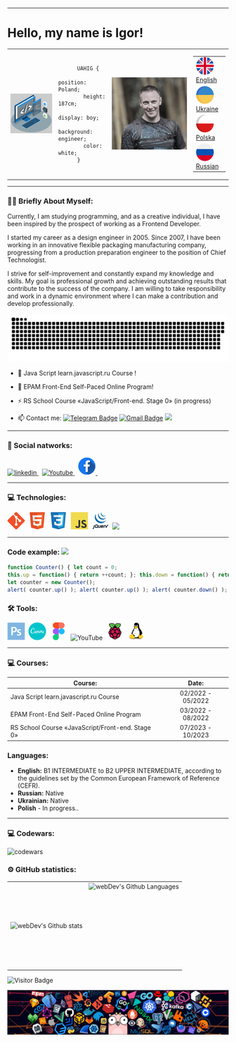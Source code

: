 
---

# Hello, my name is Igor! 

<table align="center">
  <tr>
    <td><img src="assets/icons/techstack.gif" width="100%" alt="techstack"></td>
    <td>
      <pre><code>
      UAHIG { 
        position: Poland; 
        height: 187cm; 
        display: boy; 
        background: engineer; 
        color: white;
      }
      </code></pre>
    </td>
    <td><img src="assets/icons/ScrUserPhoto.png" width="100%" alt="ProfilePhoto"/></td>
    <td>
      <table>
        <tr>
          <td><a href="README.md"><img src="assets/icons/united-kingdom.png" height="40"> English</a></td>
        </tr>
        <tr>
          <td><a href="README_ua.md"><img src="assets/icons/ukraine.png" height="40">Ukraine</a></td>
        </tr>
        <tr>
          <td><a href="README_pl.md"><img src="assets/icons/republic-of-poland.png" height="40"> Polska</a></td>
        </tr>
         <tr>
          <td><a href="README_ru.md"><img src="assets/icons/russia.png" height="40">Russian</a></td>
        </tr>
      </table>
    </td>
  </tr>
</table>

---

### :man_technologist: Briefly About Myself: 

Currently, I am studying programming, and as a creative individual, I have been inspired by the prospect of working as a Frontend Developer.

 I started my career as a design engineer in 2005. Since 2007, I have been working in an innovative flexible packaging manufacturing company, progressing from a production preparation engineer to the position of Chief Technologist.

I strive for self-improvement and constantly expand my knowledge and skills. My goal is professional growth and achieving outstanding results that contribute to the success of the company. I am willing to take responsibility and work in a dynamic environment where I can make a contribution and develop professionally.

<p align="center">
 <img width="600" src="assets/github-snake.svg" alt="snake"/>
</p>

- :telescope: Java Script learn.javascript.ru Course !

- :seedling: EPAM Front-End Self-Paced Online Program!

- :zap: RS School Course «JavaScript/Front-end. Stage 0» (in progress)

- :mailbox: Contact me: [![Telegram Badge](https://img.shields.io/badge/-IgorGolosnyy-blue?style=flat&logo=Telegram&logoColor=white)](https://t.me/bor_kit) [![Gmail Badge](https://img.shields.io/badge/-Gmail-red?style=flat&logo=Gmail&logoColor=white)](mailto:golosnyyigor@gmail.com) <img src="https://media.giphy.com/media/WUlplcMpOCEmTGBtBW/giphy.gif" width="50px">

---

### 🤝 Social natworks:

  <div id="badges">
    <a href="https://www.linkedin.com/in/uahig" target="_blank">
      <img src="https://cdn-icons-png.flaticon.com/512/2504/2504799.png" width="40" height="40" alt="linkedin" />
    </a>&nbsp
    <a href="https://www.youtube.com/channel/UCgcxZzGi8XoV2yLlTaeqKXw" target="_blank">
      <img src="https://cdn-icons-png.flaticon.com/512/3670/3670147.png" width="40" height="40" alt="Youtube"/>
    </a>&nbsp
    <a href="https://www.facebook.com/igor.golosnyy" target="_blank">
      <img src="assets/icons/facebook.png" width="40" height="40" alt="Facebook"/>
    </a>&nbsp
  </div>

---

### 💻 Technologies:

<div>
  <img src="https://github.com/devicons/devicon/blob/master/icons/git/git-original.svg" title="git" alt="git" width="40" height="40"/>&nbsp
  <img src="https://github.com/devicons/devicon/blob/master/icons/html5/html5-original.svg" title="html5" alt="html5" width="40" height="40"/>&nbsp
  <img src="https://github.com/devicons/devicon/blob/master/icons/css3/css3-original.svg" title="css" alt="css" width="40" height="40"/>&nbsp
  <img src="https://github.com/devicons/devicon/blob/master/icons/javascript/javascript-original.svg" title="javascript" alt="javascript" width="40" height="40"/>&nbsp
  <img src="https://github.com/devicons/devicon/blob/master/icons/jquery/jquery-original-wordmark.svg" title="jquery" alt="jquery" width="40" height="40"/>&nbsp
  <img width="10%" src="https://www.vectorlogo.zone/logos/json/json-ar21.svg">&nbsp
 <!-- <img src="https://github.com/devicons/devicon/blob/master/icons/react/react-original.svg" title="reactjs" alt="reactjs" width="40" height="40"/>&nbsp -->
 <!-- <img src="https://github.com/devicons/devicon/blob/master/icons/nodejs/nodejs-original.svg" title="nodejs" alt="nodejs" width="40" height="40"/>&nbsp -->
 <!-- <img src="https://github.com/devicons/devicon/blob/master/icons/express/express-original.svg" title="express" alt="express" width="40" height="40"/>&nbsp -->
 <!-- <img src="https://github.com/devicons/devicon/blob/master/icons/mongodb/mongodb-original.svg" title="mongodb" alt="mongodb" width="40" height="40"/>&nbsp -->
 <!-- <img src="https://github.com/devicons/devicon/blob/master/icons/c/c-plain.svg" title="C" alt="C" width="40" height="40"/>&nbsp; -->
 <!-- <img src="https://github.com/devicons/devicon/blob/master/icons/sass/sass-original.svg" title="sass/scss" alt="sass/scss" width="40" height="40"/>&nbsp; -->
 <!-- <img src="https://github.com/devicons/devicon/blob/master/icons/webpack/webpack-original.svg" title="webpack" alt="webpack" width="40" height="40"/>&nbsp; -->
 <!-- <img src="https://github.com/devicons/devicon/blob/master/icons/redux/redux-original.svg" title="redux" alt="redux" width="40" height="40"/>&nbsp; -->
</div>

---

### Code example: <img src="https://media.giphy.com/media/WUlplcMpOCEmTGBtBW/giphy.gif" width="60px">
```javascript
function Counter() { let count = 0;
this.up = function() { return ++count; }; this.down = function() { return –count; }; }
let counter = new Counter();
alert( counter.up() ); alert( counter.up() ); alert( counter.down() );
```
### 🛠 Tools:

<div>
 <!-- <img src="https://upload.wikimedia.org/wikipedia/commons/9/90/DaVinci_Resolve_17_logo.svg" title="DaVinci Resolve" alt="DaVinci Resolve" width="40" height="40"/>&nbsp; -->
  <img src="https://github.com/devicons/devicon/blob/master/icons/photoshop/photoshop-plain.svg" title="photoshop" alt="photoshop" width="40" height="40"/>&nbsp;
  <img src="https://github.com/devicons/devicon/blob/master/icons/canva/canva-original.svg" title="canva" alt="canva" width="40" height="40"/>&nbsp;
  <img src="https://github.com/devicons/devicon/blob/master/icons/figma/figma-original.svg" title="figma" alt="figma" width="40" height="40"/>&nbsp;
  <img src="https://upload.wikimedia.org/wikipedia/commons/9/9e/YouTube_Logo_%282013-2017%29.svg" title="YouTube" alt="YouTube" width="40" height="40"/>&nbsp;
  <img src="https://github.com/devicons/devicon/blob/master/icons/raspberrypi/raspberrypi-original.svg" title="raspberrypi" alt="raspberrypi" width="40" height="40"/>&nbsp;
  <img src="https://github.com/devicons/devicon/blob/master/icons/linux/linux-original.svg" title="linux" alt="linux" width="40" height="40"/>&nbsp;
  <!-- <img src="https://upload.wikimedia.org/wikipedia/commons/e/e9/Notion-logo.svg" title="Notion" alt="Notion" width="40" height="40"/>&nbsp; -->
</div>

---

 ### 💻 Courses:

| Course:                                                         | Date:             |
| ----------------------------------------------------------------| :---------------: |
| Java Script learn.javascript.ru Course                          | 02/2022 - 05/2022 |
| EPAM Front-End Self-Paced Online Program                        | 03/2022 - 08/2022 |
| RS School Course «JavaScript/Front-end. Stage 0»                | 07/2023 - 10/2023 |

### Languages:

- **English:** B1 INTERMEDIATE to B2 UPPER INTERMEDIATE, according to the guidelines set by the Common European Framework of Reference (CEFR).
- **Russian:** Native
- **Ukrainian:** Native
- **Polish** - In progress..

---

### 💻 Codewars:

![codewars](https://www.codewars.com/users/rsschool_3397996251c38f76/badges/large)

### ⚙️ GitHub statistics:

<table>
  <tr>
    <td>
      <img align="left" src="http://github-readme-streak-stats.herokuapp.com?user=UAHIG&theme=dark&background=000000" alt="webDev's Github stats" />
    </td>
    <td>
      <img height="195px" align="right" alt="webDev's Github Languages" src="https://github-readme-stats-sigma-five.vercel.app/api/top-langs/?username=UAHIG&layout=compact&theme=vision-friendly-dark" />
    </td>
  </tr>
</table>

<!-- ![trophy](https://github-profile-trophy.vercel.app/?username=ryo-ma&theme=onedark)] -->

![Visitor Badge](https://visitor-badge.laobi.icu/badge?page_id=GolosnyyIgor&left_text=MyPageVisitors)

<img src="assets/icons/he.png" alt="CrasyWorldOfProgramming"/>
